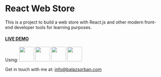 # React Web Store
This is a project to build a web store with React.js and other modern front-end developer tools for learning purposes.

#### [LIVE DEMO](https://balazsorban44.github.io/react-web-store)

Using:    <img src="https://facebook.github.io/react/img/logo.svg" height="48">    <img src="http://sass-lang.com/assets/img/styleguide/color-1c4aab2b.png" height="48">   <img src="https://camo.githubusercontent.com/a43de8ca816e78b1c2666f7696f449b2eeddbeca/68747470733a2f2f63646e2e7261776769742e636f6d2f7075676a732f7075672d6c6f676f2f656563343336636565386664396431373236643738333963626539396431663639343639326330632f5356472f7075672d66696e616c2d6c6f676f2d5f2d636f6c6f75722d3132382e737667" height="48">    <img src="https://webpack.js.org/cd0bb358c45b584743d8ce4991777c42.svg" height="48">

Get in touch with me at: [info@balazsorban.com](mailto:info@balazsorban.com)
